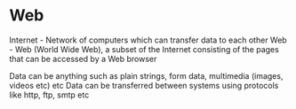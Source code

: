 # Web

Internet - Network of computers which can transfer data to each other
Web - Web (World Wide Web), a subset of the Internet consisting of the pages that can be accessed by a Web browser

Data can be anything such as plain strings, form data, multimedia (images, videos etc) etc
Data can be transferred between systems using protocols like http, ftp, smtp etc
